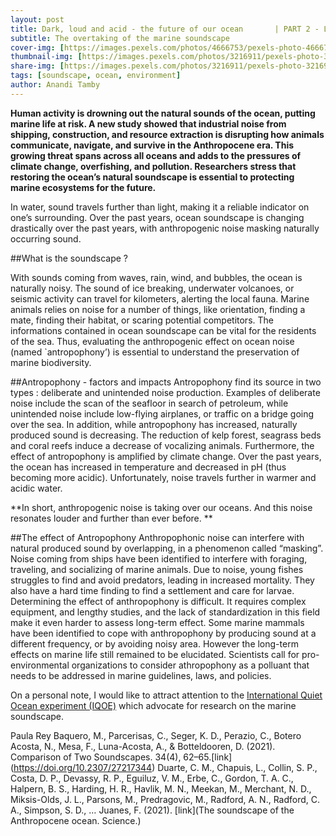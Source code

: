 ```yaml
---
layout: post
title: Dark, loud and acid - the future of our ocean       | PART 2 - Loud
subtitle: The overtaking of the marine soundscape
cover-img: [https://images.pexels.com/photos/4666753/pexels-photo-4666753.jpeg]
thumbnail-img: [https://images.pexels.com/photos/3216911/pexels-photo-3216911.jpeg]
share-img: [https://images.pexels.com/photos/3216911/pexels-photo-3216911.jpeg]
tags: [soundscape, ocean, environment]
author: Anandi Tamby
---
```

**Human activity is drowning out the natural sounds of the ocean, putting marine life at risk. A new study showed that industrial noise from shipping, construction, and resource extraction is disrupting how animals communicate, navigate, and survive in the Anthropocene era. This growing threat spans across all oceans and adds to the pressures of climate change, overfishing, and pollution. Researchers stress that restoring the ocean’s natural soundscape is essential to protecting marine ecosystems for the future.**

In water, sound travels further than light, making it a reliable indicator on one’s surrounding. Over the past years, ocean soundscape is changing drastically over the past years, with anthropogenic noise masking naturally occurring sound. 

##What is the soundscape ?

With sounds coming from waves, rain, wind, and bubbles, the ocean is naturally noisy. The sound of ice breaking, underwater volcanoes, or seismic activity can travel for kilometers, alerting the local fauna. Marine  animals relies on noise for a number of things, like orientation, finding a mate, finding their habitat, or scaring potential competitors. The informations contained in ocean soundscape can be vital for the residents of the sea. Thus, evaluating the anthropogenic effect on ocean noise (named `antropophony’) is essential to understand the preservation of marine biodiversity.

##Antropophony - factors and impacts
Antropophony find its source in two types : deliberate and unintended noise production. Examples of deliberate noise include the scan of the seafloor in search of petroleum, while unintended noise include low-flying airplanes, or traffic on a bridge going over the sea. 
In addition, while antropophony has increased, naturally produced sound is decreasing. The reduction of kelp forest, seagrass beds and coral reefs induce a decrease of vocalizing animals. 
Furthermore, the effect of antropophony is amplified by climate change. Over the past years, the ocean has increased in temperature and decreased in pH (thus becoming more acidic). Unfortunately, noise travels further in warmer and acidic water.

**In short, anthropogenic noise is taking over our oceans. And this noise resonates louder and further than ever before. **

##The effect of Antropophony
Anthropophonic noise can interfere with natural produced sound by overlapping, in a phenomenon called “masking”. Noise coming from ships have been identified to interfere with foraging, traveling, and socializing of marine animals. Due to noise, young fishes struggles to find and avoid predators, leading in increased mortality. They also have a hard time finding to find a settlement and care for larvae. 
Determining the effect of anthropophony is difficult. It requires complex equipment, and lengthy studies, and the lack of standardization in this field make it even harder to assess long-term effect. Some marine mammals have been identified to cope with anthropophony by producing sound at a different frequency, or by avoiding noisy area. However the long-term effects on marine life still remained to be elucidated. Scientists call for pro-environmental organizations to consider athropophony as a polluant that needs to be addressed in marine guidelines, laws, and policies.  

On a personal note, I would like to attract attention to the [International Quiet Ocean experiment (IQOE)](https://iqoe.org/links/websites) which advocate for research on the marine soundscape. 

Paula Rey Baquero, M., Parcerisas, C., Seger, K. D., Perazio, C., Botero Acosta, N., Mesa, F., Luna-Acosta, A., & Botteldooren, D. (2021). Comparison of Two Soundscapes. 34(4), 62–65.[link] (https://doi.org/10.2307/27217344)
Duarte, C. M., Chapuis, L., Collin, S. P., Costa, D. P., Devassy, R. P., Eguiluz, V. M., Erbe, C., Gordon, T. A. C., Halpern, B. S., Harding, H. R., Havlik, M. N., Meekan, M., Merchant, N. D., Miksis-Olds, J. L., Parsons, M., Predragovic, M., Radford, A. N., Radford, C. A., Simpson, S. D., … Juanes, F. (2021). [link](The soundscape of the Anthropocene ocean. Science.)
 

